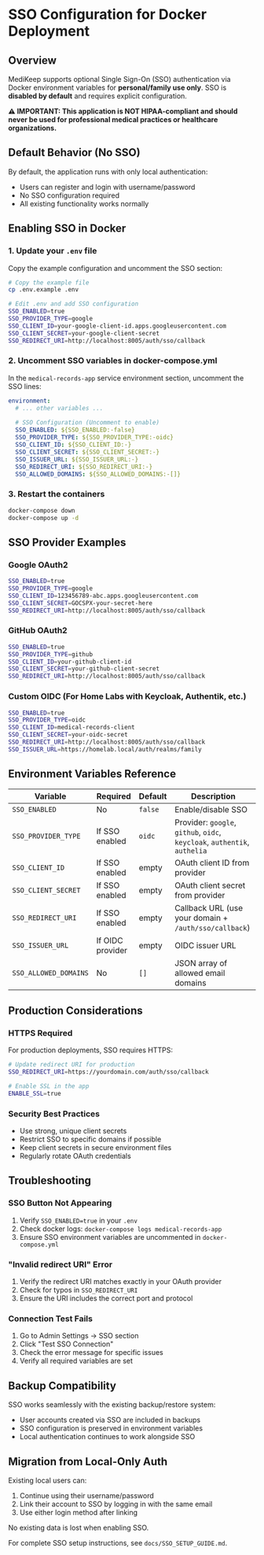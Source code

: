 # SSO Configuration for Docker Deployment

## Overview

MediKeep supports optional Single Sign-On (SSO) authentication via Docker environment variables for **personal/family use only**. SSO is **disabled by default** and requires explicit configuration.

**⚠️ IMPORTANT: This application is NOT HIPAA-compliant and should never be used for professional medical practices or healthcare organizations.**

## Default Behavior (No SSO)

By default, the application runs with only local authentication:
- Users can register and login with username/password
- No SSO configuration required
- All existing functionality works normally

## Enabling SSO in Docker

### 1. Update your `.env` file

Copy the example configuration and uncomment the SSO section:

```bash
# Copy the example file
cp .env.example .env

# Edit .env and add SSO configuration
SSO_ENABLED=true
SSO_PROVIDER_TYPE=google
SSO_CLIENT_ID=your-google-client-id.apps.googleusercontent.com
SSO_CLIENT_SECRET=your-google-client-secret
SSO_REDIRECT_URI=http://localhost:8005/auth/sso/callback
```

### 2. Uncomment SSO variables in docker-compose.yml

In the `medical-records-app` service environment section, uncomment the SSO lines:

```yaml
environment:
  # ... other variables ...
  
  # SSO Configuration (Uncomment to enable)
  SSO_ENABLED: ${SSO_ENABLED:-false}
  SSO_PROVIDER_TYPE: ${SSO_PROVIDER_TYPE:-oidc}
  SSO_CLIENT_ID: ${SSO_CLIENT_ID:-}
  SSO_CLIENT_SECRET: ${SSO_CLIENT_SECRET:-}
  SSO_ISSUER_URL: ${SSO_ISSUER_URL:-}
  SSO_REDIRECT_URI: ${SSO_REDIRECT_URI:-}
  SSO_ALLOWED_DOMAINS: ${SSO_ALLOWED_DOMAINS:-[]}
```

### 3. Restart the containers

```bash
docker-compose down
docker-compose up -d
```

## SSO Provider Examples

### Google OAuth2
```bash
SSO_ENABLED=true
SSO_PROVIDER_TYPE=google
SSO_CLIENT_ID=123456789-abc.apps.googleusercontent.com
SSO_CLIENT_SECRET=GOCSPX-your-secret-here
SSO_REDIRECT_URI=http://localhost:8005/auth/sso/callback
```

### GitHub OAuth2
```bash
SSO_ENABLED=true
SSO_PROVIDER_TYPE=github
SSO_CLIENT_ID=your-github-client-id
SSO_CLIENT_SECRET=your-github-client-secret
SSO_REDIRECT_URI=http://localhost:8005/auth/sso/callback
```

### Custom OIDC (For Home Labs with Keycloak, Authentik, etc.)
```bash
SSO_ENABLED=true
SSO_PROVIDER_TYPE=oidc
SSO_CLIENT_ID=medical-records-client
SSO_CLIENT_SECRET=your-oidc-secret
SSO_REDIRECT_URI=http://localhost:8005/auth/sso/callback
SSO_ISSUER_URL=https://homelab.local/auth/realms/family
```

## Environment Variables Reference

| Variable | Required | Default | Description |
|----------|----------|---------|-------------|
| `SSO_ENABLED` | No | `false` | Enable/disable SSO |
| `SSO_PROVIDER_TYPE` | If SSO enabled | `oidc` | Provider: `google`, `github`, `oidc`, `keycloak`, `authentik`, `authelia` |
| `SSO_CLIENT_ID` | If SSO enabled | empty | OAuth client ID from provider |
| `SSO_CLIENT_SECRET` | If SSO enabled | empty | OAuth client secret from provider |
| `SSO_REDIRECT_URI` | If SSO enabled | empty | Callback URL (use your domain + `/auth/sso/callback`) |
| `SSO_ISSUER_URL` | If OIDC provider | empty | OIDC issuer URL |
| `SSO_ALLOWED_DOMAINS` | No | `[]` | JSON array of allowed email domains |

## Production Considerations

### HTTPS Required
For production deployments, SSO requires HTTPS:

```bash
# Update redirect URI for production
SSO_REDIRECT_URI=https://yourdomain.com/auth/sso/callback

# Enable SSL in the app
ENABLE_SSL=true
```

### Security Best Practices
- Use strong, unique client secrets
- Restrict SSO to specific domains if possible
- Keep client secrets in secure environment files
- Regularly rotate OAuth credentials

## Troubleshooting

### SSO Button Not Appearing
1. Verify `SSO_ENABLED=true` in your `.env`
2. Check docker logs: `docker-compose logs medical-records-app`
3. Ensure SSO environment variables are uncommented in `docker-compose.yml`

### "Invalid redirect URI" Error
1. Verify the redirect URI matches exactly in your OAuth provider
2. Check for typos in `SSO_REDIRECT_URI`
3. Ensure the URI includes the correct port and protocol

### Connection Test Fails
1. Go to Admin Settings → SSO section
2. Click "Test SSO Connection"
3. Check the error message for specific issues
4. Verify all required variables are set

## Backup Compatibility

SSO works seamlessly with the existing backup/restore system:
- User accounts created via SSO are included in backups
- SSO configuration is preserved in environment variables
- Local authentication continues to work alongside SSO

## Migration from Local-Only Auth

Existing local users can:
1. Continue using their username/password
2. Link their account to SSO by logging in with the same email
3. Use either login method after linking

No existing data is lost when enabling SSO.

For complete SSO setup instructions, see `docs/SSO_SETUP_GUIDE.md`.